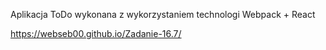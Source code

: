 Aplikacja ToDo wykonana z wykorzystaniem technologi Webpack + React

https://webseb00.github.io/Zadanie-16.7/
